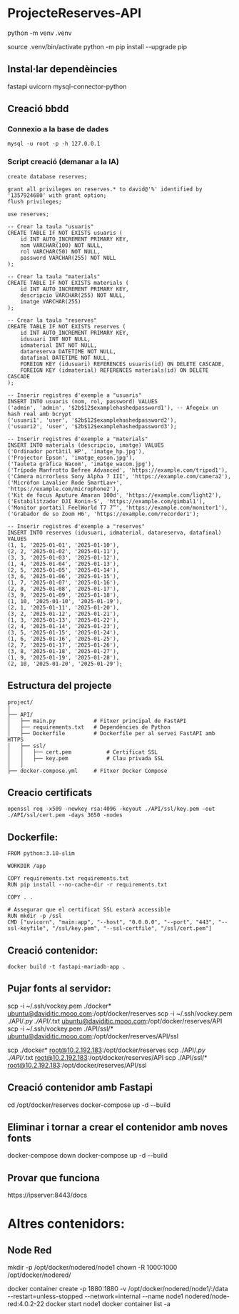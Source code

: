 # ProjecteReserves-API
python -m venv .venv

source .venv/bin/activate
python -m pip install --upgrade pip

## Instal·lar dependèincies
fastapi
uvicorn
mysql-connector-python


## Creació bbdd
### Connexio a la base de dades 
```
mysql -u root -p -h 127.0.0.1 
```

### Script creació (demanar a la IA)
```
create database reserves;

grant all privileges on reserves.* to david@'%' identified by '1357924680' with grant option;
flush privileges;

use reserves;

-- Crear la taula "usuaris"
CREATE TABLE IF NOT EXISTS usuaris (
    id INT AUTO_INCREMENT PRIMARY KEY,
    nom VARCHAR(100) NOT NULL,
    rol VARCHAR(50) NOT NULL,
    password VARCHAR(255) NOT NULL
);

-- Crear la taula "materials"
CREATE TABLE IF NOT EXISTS materials (
    id INT AUTO_INCREMENT PRIMARY KEY,
    descripcio VARCHAR(255) NOT NULL,
    imatge VARCHAR(255)
);

-- Crear la taula "reserves"
CREATE TABLE IF NOT EXISTS reserves (
    id INT AUTO_INCREMENT PRIMARY KEY,
    idusuari INT NOT NULL,
    idmaterial INT NOT NULL,
    datareserva DATETIME NOT NULL,
    datafinal DATETIME NOT NULL,
    FOREIGN KEY (idusuari) REFERENCES usuaris(id) ON DELETE CASCADE,
    FOREIGN KEY (idmaterial) REFERENCES materials(id) ON DELETE CASCADE
);

-- Inserir registres d'exemple a "usuaris"
INSERT INTO usuaris (nom, rol, password) VALUES
('admin', 'admin', '$2b$12$examplehashedpassword1'), -- Afegeix un hash real amb bcrypt
('usuari1', 'user', '$2b$12$examplehashedpassword2'),
('usuari2', 'user', '$2b$12$examplehashedpassword3');

-- Inserir registres d'exemple a "materials"
INSERT INTO materials (descripcio, imatge) VALUES
('Ordinador portàtil HP', 'imatge_hp.jpg'),
('Projector Epson', 'imatge_epson.jpg'),
('Tauleta gràfica Wacom', 'imatge_wacom.jpg'),
('Trípode Manfrotto Befree Advanced', 'https://example.com/tripod1'),
('Càmera mirrorless Sony Alpha 7 III', 'https://example.com/camera2'),
('Micròfon Lavalier Rode SmartLav+', 'https://example.com/microphone2'),
('Kit de focus Aputure Amaran 100d', 'https://example.com/light2'),
('Estabilitzador DJI Ronin-S', 'https://example.com/gimbal1'),
('Monitor portàtil FeelWorld T7 7”', 'https://example.com/monitor1'),
('Grabador de so Zoom H6', 'https://example.com/recorder1');

-- Inserir registres d'exemple a "reserves"
INSERT INTO reserves (idusuari, idmaterial, datareserva, datafinal) VALUES
(1, 1, '2025-01-01', '2025-01-10'),
(2, 2, '2025-01-02', '2025-01-11'),
(3, 3, '2025-01-03', '2025-01-12'),
(1, 4, '2025-01-04', '2025-01-13'),
(2, 5, '2025-01-05', '2025-01-14'),
(3, 6, '2025-01-06', '2025-01-15'),
(1, 7, '2025-01-07', '2025-01-16'),
(2, 8, '2025-01-08', '2025-01-17'),
(3, 9, '2025-01-09', '2025-01-18'),
(1, 10, '2025-01-10', '2025-01-19'),
(2, 1, '2025-01-11', '2025-01-20'),
(3, 2, '2025-01-12', '2025-01-21'),
(1, 3, '2025-01-13', '2025-01-22'),
(2, 4, '2025-01-14', '2025-01-23'),
(3, 5, '2025-01-15', '2025-01-24'),
(1, 6, '2025-01-16', '2025-01-25'),
(2, 7, '2025-01-17', '2025-01-26'),
(3, 8, '2025-01-18', '2025-01-27'),
(1, 9, '2025-01-19', '2025-01-28'),
(2, 10, '2025-01-20', '2025-01-29');
```


## Estructura del projecte
```
project/
│
├── API/
│   ├── main.py            # Fitxer principal de FastAPI
│   ├── requirements.txt   # Dependències de Python
│   ├── Dockerfile         # Dockerfile per al servei FastAPI amb HTTPS
│   ├── ssl/
│   │   ├── cert.pem           # Certificat SSL
│   │   ├── key.pem            # Clau privada SSL
│   │
├── docker-compose.yml     # Fitxer Docker Compose
```


## Creacio certificats
```
openssl req -x509 -newkey rsa:4096 -keyout ./API/ssl/key.pem -out ./API/ssl/cert.pem -days 3650 -nodes
```


## Dockerfile:
```
FROM python:3.10-slim

WORKDIR /app

COPY requirements.txt requirements.txt
RUN pip install --no-cache-dir -r requirements.txt

COPY . .

# Assegurar que el certificat SSL estarà accessible
RUN mkdir -p /ssl
CMD ["uvicorn", "main:app", "--host", "0.0.0.0", "--port", "443", "--ssl-keyfile", "/ssl/key.pem", "--ssl-certfile", "/ssl/cert.pem"]

```
## Creació contenidor:

```
docker build -t fastapi-mariadb-app .
```


## Pujar fonts al servidor:
scp -i ~/.ssh/vockey.pem  ./docker* ubuntu@daviditic.mooo.com:/opt/docker/reserves
scp -i ~/.ssh/vockey.pem  ./API/*.py ./API/*.txt ubuntu@daviditic.mooo.com:/opt/docker/reserves/API
scp -i ~/.ssh/vockey.pem  ./API/ssl/* ubuntu@daviditic.mooo.com:/opt/docker/reserves/API/ssl

scp ./docker* root@10.2.192.183:/opt/docker/reserves
scp ./API/*.py ./API/*.txt root@10.2.192.183:/opt/docker/reserves/API
scp ./API/ssl/* root@10.2.192.183:/opt/docker/reserves/API/ssl



## Creació contenidor amb Fastapi
cd /opt/docker/reserves
docker-compose up -d --build

## Eliminar i tornar a crear el contenidor amb noves fonts
docker-compose down
docker-compose up -d --build

## Provar que funciona 
https://ipserver:8443/docs

# Altres contenidors:

## Node Red
mkdir -p /opt/docker/nodered/node1
chown -R 1000:1000 /opt/docker/nodered/

docker container create -p 1880:1880 -v /opt/docker/nodered/node1/:/data --restart=unless-stopped --network=internal --name node1 nodered/node-red:4.0.2-22
docker start node1
docker container list -a

